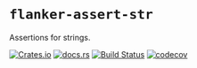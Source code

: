 `flanker-assert-str`
===
Assertions for strings.

[![Crates.io](https://img.shields.io/crates/v/flanker-assert-str?style=flat-square&logo=rust)](https://crates.io/crates/flanker-assert-str)
[![docs.rs](https://img.shields.io/badge/docs.rs-flanker_assert_str-blue?style=flat-square&logo=docs.rs)](https://docs.rs/flanker-assert-str)
[![Build Status](https://img.shields.io/github/actions/workflow/status/obsidiandynamics/flanker/master.yml?branch=master&style=flat-square&logo=github)](https://github.com/obsidiandynamics/flanker/actions/workflows/master.yml)
[![codecov](https://img.shields.io/codecov/c/github/obsidiandynamics/flanker/master?style=flat-square&logo=codecov)](https://codecov.io/gh/obsidiandynamics/flanker)